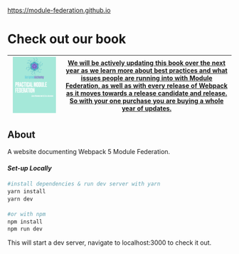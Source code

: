 https://module-federation.github.io


# Check out our book
| <a href="https://module-federation.myshopify.com/products/practical-module-federation" target="_blank"><img src="https://github.com/module-federation/module-federation-examples/raw/master/docs/MFCover.png" alt='Practical Module Federation Book' width="90%"/></a> | <a href="https://module-federation.myshopify.com/products/practical-module-federation" target="_blank">We will be actively updating this book over the next year as we learn more about best practices and what issues people are running into with Module Federation, as well as with every release of Webpack as it moves towards a release candidate and release. So with your one purchase you are buying a whole year of updates.</a> |
|------------------------------------------------------------------------------------|---------------------------------------------------------------------------------------------------------------------------------------------------------------------------------------------------------------------------------------------------------------------------------------------------------------------------------|

## About

A website documenting Webpack 5 Module Federation.

#### *Set-up Locally*
```bash
#install dependencies & run dev server with yarn 
yarn install
yarn dev

#or with npm 
npm install
npm run dev
```
This will start a dev server, navigate to localhost:3000 to check it out.
